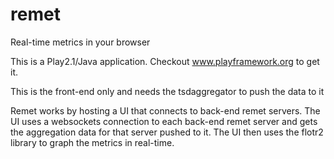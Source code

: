 remet
=====

Real-time metrics in your browser

This is a Play2.1/Java application. Checkout www.playframework.org to get it.

This is the front-end only and needs the tsdaggregator to push the data to it

Remet works by hosting a UI that connects to back-end remet servers.  The UI uses a websockets connection
to each back-end remet server and gets the aggregation data for that server pushed to it.  The UI then uses the
flotr2 library to graph the metrics in real-time.
